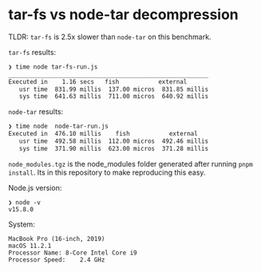 # tar-fs vs node-tar decompression

TLDR: `tar-fs` is 2.5x slower than `node-tar` on this benchmark.

`tar-fs` results:

```zsh
❯ time node tar-fs-run.js
________________________________________________________
Executed in    1.16 secs   fish           external
   usr time  831.99 millis  137.00 micros  831.85 millis
   sys time  641.63 millis  711.00 micros  640.92 millis
```

`node-tar` results:

```zsh
❯ time node  node-tar-run.js
Executed in  476.10 millis    fish           external
   usr time  492.58 millis  112.00 micros  492.46 millis
   sys time  371.90 millis  623.00 micros  371.28 millis
```

`node_modules.tgz` is the node_modules folder generated after running `pnpm install`. Its in this repository to make reproducing this easy.

Node.js version:

```
❯ node -v
v15.8.0
```

System:

```
MacBook Pro (16-inch, 2019)
macOS 11.2.1
Processor Name:	8-Core Intel Core i9
Processor Speed:	2.4 GHz
```
